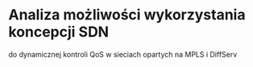 # Analiza możliwości wykorzystania koncepcji SDN 
do dynamicznej kontroli QoS w sieciach 
opartych na MPLS i DiffServ
